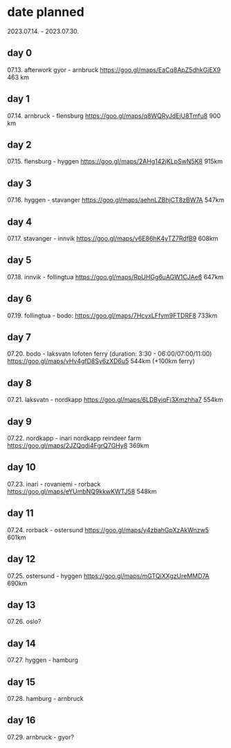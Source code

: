 # date planned

2023.07.14. - 2023.07.30.

## day 0

07.13. afterwork
gyor - arnbruck
https://goo.gl/maps/EaCq8ApZ5dhkGjEX9
463 km

## day 1

07.14.
arnbruck - flensburg
https://goo.gl/maps/q8WQRyJdEjU8Tmfu8
900 km

## day 2

07.15.
flensburg - hyggen
https://goo.gl/maps/2AHg142jKLpSwN5K8
915km

## day 3

07.16.
hyggen - stavanger
https://goo.gl/maps/aehnLZBhjCT8zBW7A
547km

## day 4

07.17.
stavanger - innvik
https://goo.gl/maps/v6E86hK4yTZ7RdfB9
608km

## day 5

07.18.
innvik - follingtua
https://goo.gl/maps/RpUHGg6uAGW1CJAe6
647km

## day 6

07.19.
follingtua - bodo:
https://goo.gl/maps/7HcvxLFfvm9FTDRF8
733km

## day 7

07.20.
bodo - laksvatn
lofoten
ferry (duration: 3:30 - 06:00/07:00/11:00)
https://goo.gl/maps/vHv4gfD8Sy6zXD6u5
544km (+100km ferry)

## day 8

07.21.
laksvatn - nordkapp
https://goo.gl/maps/6LDByiqFi3Xmzhha7
554km

## day 9

07.22.
nordkapp - inari
nordkapp
reindeer farm
https://goo.gl/maps/2JZQqdi4FgrQ7GHy8
369km

## day 10

07.23.
inari - rovaniemi - rorback
https://goo.gl/maps/eYUmbNQ9kkwKWTJ58
548km

## day 11

07.24.
rorback - ostersund
https://goo.gl/maps/y4zbahGpXzAkWnzw5
601km

## day 12

07.25.
ostersund - hyggen
https://goo.gl/maps/mGTQiXXgzUreMMD7A
690km

## day 13

07.26.
oslo?

## day 14

07.27.
hyggen - hamburg

## day 15

07.28.
hamburg - arnbruck

## day 16

07.29.
arnbruck - gyor?
